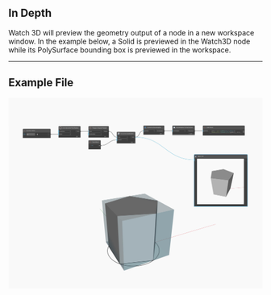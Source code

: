 ## In Depth
Watch 3D will preview the geometry output of a node in a new workspace window. In the example below, a Solid is previewed in the Watch3D node while its PolySurface bounding box is previewed in the workspace.
___
## Example File

![Watch 3D](./Watch3DNodeModels.Watch3D_img.jpg)

